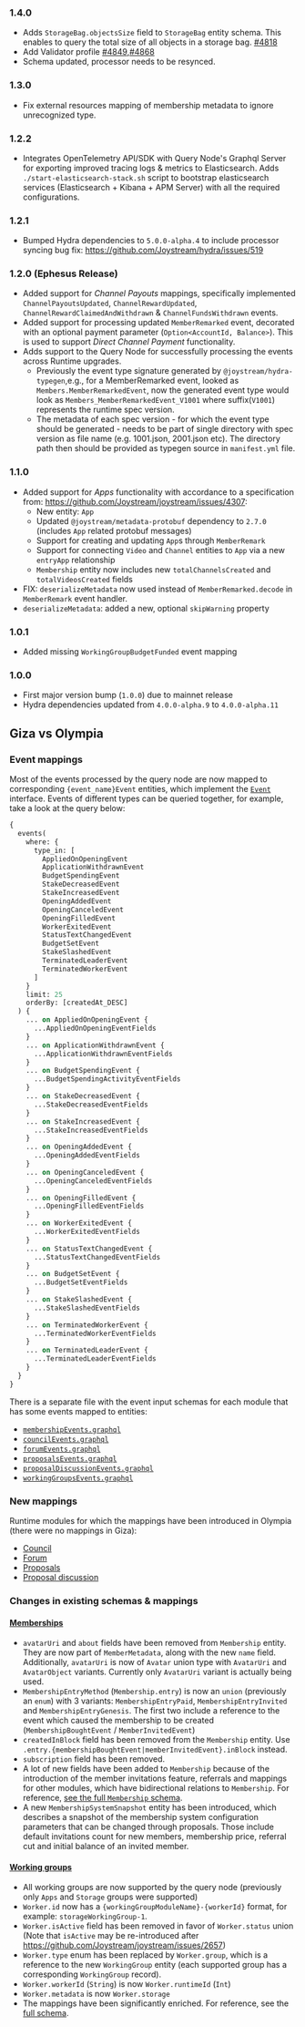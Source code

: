 ### 1.4.0

- Adds `StorageBag.objectsSize` field to `StorageBag` entity schema. This enables to query the total size of all objects in a storage bag. [#4818](https://github.com/Joystream/joystream/pull/4818)
- Add Validator profile [#4849](https://github.com/Joystream/joystream/pull/4849),[#4868](https://github.com/Joystream/joystream/pull/4868)
- Schema updated, processor needs to be resynced.

### 1.3.0

- Fix external resources mapping of membership metadata to ignore unrecognized type.

### 1.2.2

- Integrates OpenTelemetry API/SDK with Query Node's Graphql Server for exporting improved tracing logs & metrics to Elasticsearch. Adds `./start-elasticsearch-stack.sh` script to bootstrap elasticsearch services (Elasticsearch + Kibana + APM Server) with all the required configurations.

### 1.2.1

- Bumped Hydra dependencies to `5.0.0-alpha.4` to include processor syncing bug fix: https://github.com/Joystream/hydra/issues/519

### 1.2.0 (Ephesus Release)

- Added support for _Channel Payouts_ mappings, specifically implemented `ChannelPayoutsUpdated`, `ChannelRewardUpdated`, `ChannelRewardClaimedAndWithdrawn` & `ChannelFundsWithdrawn` events.
- Added support for processing updated `MemberRemarked` event, decorated with an optional payment parameter (`Option<AccountId, Balance>`). This is used to support _Direct Channel Payment_ functionality.
- Adds support to the Query Node for successfully processing the events across Runtime upgrades.
  - Previously the event type signature generated by `@joystream/hydra-typegen`,e.g., for a MemberRemarked event, looked as `Members.MemberRemarkedEvent`, now the generated event type would look as `Members_MemberRemarkedEvent_V1001` where suffix(`V1001`) represents the runtime spec version.
  - The metadata of each spec version - for which the event type should be generated - needs to be part of single directory with spec version as file name (e.g. 1001.json, 2001.json etc). The directory path then should be provided as typegen source in `manifest.yml` file.

### 1.1.0

- Added support for _Apps_ functionality with accordance to a specification from: https://github.com/Joystream/joystream/issues/4307:
  - New entity: `App`
  - Updated `@joystream/metadata-protobuf` dependency to `2.7.0` (includes `App` related protobuf messages)
  - Support for creating and updating `App`s through `MemberRemark`
  - Support for connecting `Video` and `Channel` entities to `App` via a new `entryApp` relationship
  - `Membership` entity now includes new `totalChannelsCreated` and `totalVideosCreated` fields
- FIX: `deserializeMetadata` now used instead of `MemberRemarked.decode` in `MemberRemark` event handler.
- `deserializeMetadata`: added a new, optional `skipWarning` property

### 1.0.1

- Added missing `WorkingGroupBudgetFunded` event mapping

### 1.0.0

- First major version bump (`1.0.0`) due to mainnet release
- Hydra dependencies updated from `4.0.0-alpha.9` to `4.0.0-alpha.11`

## Giza vs Olympia

### Event mappings

Most of the events processed by the query node are now mapped to corresponding `{event_name}Event` entities, which implement the [`Event`](./schemas/common.graphql) interface.
Events of different types can be queried together, for example, take a look at the query below:

```graphql
{
  events(
    where: {
      type_in: [
        AppliedOnOpeningEvent
        ApplicationWithdrawnEvent
        BudgetSpendingEvent
        StakeDecreasedEvent
        StakeIncreasedEvent
        OpeningAddedEvent
        OpeningCanceledEvent
        OpeningFilledEvent
        WorkerExitedEvent
        StatusTextChangedEvent
        BudgetSetEvent
        StakeSlashedEvent
        TerminatedLeaderEvent
        TerminatedWorkerEvent
      ]
    }
    limit: 25
    orderBy: [createdAt_DESC]
  ) {
    ... on AppliedOnOpeningEvent {
      ...AppliedOnOpeningEventFields
    }
    ... on ApplicationWithdrawnEvent {
      ...ApplicationWithdrawnEventFields
    }
    ... on BudgetSpendingEvent {
      ...BudgetSpendingActivityEventFields
    }
    ... on StakeDecreasedEvent {
      ...StakeDecreasedEventFields
    }
    ... on StakeIncreasedEvent {
      ...StakeIncreasedEventFields
    }
    ... on OpeningAddedEvent {
      ...OpeningAddedEventFields
    }
    ... on OpeningCanceledEvent {
      ...OpeningCanceledEventFields
    }
    ... on OpeningFilledEvent {
      ...OpeningFilledEventFields
    }
    ... on WorkerExitedEvent {
      ...WorkerExitedEventFields
    }
    ... on StatusTextChangedEvent {
      ...StatusTextChangedEventFields
    }
    ... on BudgetSetEvent {
      ...BudgetSetEventFields
    }
    ... on StakeSlashedEvent {
      ...StakeSlashedEventFields
    }
    ... on TerminatedWorkerEvent {
      ...TerminatedWorkerEventFields
    }
    ... on TerminatedLeaderEvent {
      ...TerminatedLeaderEventFields
    }
  }
}
```

There is a separate file with the event input schemas for each module that has some events mapped to entities:

- [`membershipEvents.graphql`](./schemas/membershipEvents.graphql)
- [`councilEvents.graphql`](./schemas/councilEvents.graphql)
- [`forumEvents.graphql`](./schemas/forumEvents.graphql)
- [`proposalsEvents.graphql`](./schemas/proposalsEvents.graphql)
- [`proposalDiscussionEvents.graphql`](./schemas/proposalDiscussionEvents.graphql)
- [`workingGroupsEvents.graphql`](./schemas/workingGroupsEvents.graphql)

### New mappings

Runtime modules for which the mappings have been introduced in Olympia (there were no mappings in Giza):

- [Council](./schemas/council.graphql)
- [Forum](./schemas/forum.graphql)
- [Proposals](./schemas/proposals.graphql)
- [Proposal discussion](./schemas/proposalDiscussion.graphql)

### Changes in existing schemas & mappings

#### [Memberships](./schemas/membership.graphql)

- `avatarUri` and `about` fields have been removed from `Membership` entity. They are now part of `MemberMetadata`, along with the new `name` field. Additionally, `avatarUri` is now of `Avatar` union type with `AvatarUri` and `AvatarObject` variants. Currently only `AvatarUri` variant is actually being used.
- `MembershipEntryMethod` (`Membership.entry`) is now an `union` (previously an `enum`) with 3 variants: `MembershipEntryPaid`, `MembershipEntryInvited` and `MembershipEntryGenesis`. The first two include a reference to the event which caused the membership to be created (`MembershipBoughtEvent` / `MemberInvitedEvent`)
- `createdInBlock` field has been removed from the `Membership` entity. Use `.entry.{membershipBoughtEvent|memberInvitedEvent}.inBlock` instead.
- `subscription` field has been removed.
- A lot of new fields have been added to `Membership` because of the introduction of the member invitations feature, referrals and mappings for other modules, which have bidirectional relations to `Membership`. For reference, [see the full `Membership` schema](./schemas/membership.graphql).
- A new `MembershipSystemSnapshot` entity has been introduced, which describes a snapshot of the membership system configuration parameters that can be changed through proposals. Those include default invitations count for new members, membership price, referral cut and initial balance of an invited member.

#### [Working groups](./schemas/workingGroups.graphql)

- All working groups are now supported by the query node (previously only `Apps` and `Storage` groups were supported)
- `Worker.id` now has a `{workingGroupModuleName}-{workerId}` format, for example: `storageWorkingGroup-1`.
- `Worker.isActive` field has been removed in favor of `Worker.status` union (Note that `isActive` may be re-introduced after https://github.com/Joystream/joystream/issues/2657)
- `Worker.type` enum has been replaced by `Worker.group`, which is a reference to the new `WorkingGroup` entity (each supported group has a corresponding `WorkingGroup` record).
- `Worker.workerId` (`String`) is now `Worker.runtimeId` (`Int`)
- `Worker.metadata` is now `Worker.storage`
- The mappings have been significantly enriched. For reference, see the [full schema](./schemas/workingGroups.graphql).

